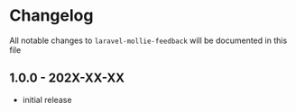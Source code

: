 # Changelog

All notable changes to `laravel-mollie-feedback` will be documented in this file

## 1.0.0 - 202X-XX-XX

- initial release
